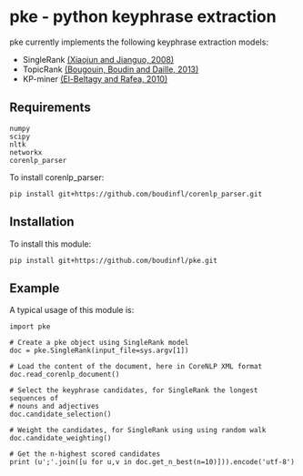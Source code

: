 # pke - python keyphrase extraction

pke currently implements the following keyphrase extraction models:

- SingleRank [(Xiaojun and Jianguo, 2008)][1]
- TopicRank [(Bougouin, Boudin and Daille, 2013)][2]
- KP-miner [(El-Beltagy and Rafea, 2010)][3]

## Requirements

    numpy
    scipy
    nltk
    networkx
    corenlp_parser

To install corenlp_parser:

    pip install git+https://github.com/boudinfl/corenlp_parser.git

## Installation

To install this module:

    pip install git+https://github.com/boudinfl/pke.git

## Example

A typical usage of this module is:

    import pke

    # Create a pke object using SingleRank model
	doc = pke.SingleRank(input_file=sys.argv[1])

	# Load the content of the document, here in CoreNLP XML format
	doc.read_corenlp_document()

	# Select the keyphrase candidates, for SingleRank the longest sequences of 
	# nouns and adjectives
	doc.candidate_selection()

	# Weight the candidates, for SingleRank using using random walk
	doc.candidate_weighting()

	# Get the n-highest scored candidates
	print (u';'.join([u for u,v in doc.get_n_best(n=10)])).encode('utf-8')


[1]: http://aclweb.org/anthology/C08-1122.pdf
[2]: http://aclweb.org/anthology/I13-1062.pdf
[3]: http://aclweb.org/anthology/S10-1041.pdf

